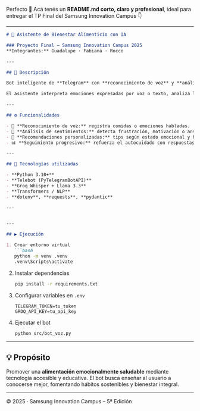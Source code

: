 Perfecto 💪
Acá tenés un **README.md corto, claro y profesional**, ideal para entregar el TP Final del Samsung Innovation Campus 👇

---

```markdown
# 🤖 Asistente de Bienestar Alimenticio con IA

### Proyecto Final – Samsung Innovation Campus 2025  
**Integrantes:** Guadalupe · Fabiana · Rocco  

---

## 🧠 Descripción

Bot inteligente de **Telegram** con **reconocimiento de voz** y **análisis de sentimientos**, diseñado para acompañar a los usuarios en la mejora de sus hábitos alimenticios y su relación emocional con la comida.

El asistente interpreta emociones expresadas por voz o texto, analiza los patrones detectados y ofrece **recomendaciones personalizadas** para promover una alimentación consciente, educativa y equilibrada.

---

## ⚙️ Funcionalidades

- 🎤 **Reconocimiento de voz:** registra comidas o emociones habladas.  
- 💬 **Análisis de sentimientos:** detecta frustración, motivación o ansiedad.  
- 🧠 **Recomendaciones personalizadas:** tips según estado emocional y hábitos.  
- 📊 **Seguimiento progresivo:** refuerza el autocuidado con respuestas empáticas.  

---

## 🚀 Tecnologías utilizadas

- **Python 3.10+**  
- **Telebot (PyTelegramBotAPI)**  
- **Groq Whisper + Llama 3.3**  
- **Transformers / NLP**  
- **dotenv**, **requests**, **pydantic**

---


---

## ▶️ Ejecución

1. Crear entorno virtual  
   ```bash
   python -m venv .venv
   .venv\Scripts\activate
````

2. Instalar dependencias

   ```bash
   pip install -r requirements.txt
   ```

3. Configurar variables en `.env`

   ```
   TELEGRAM_TOKEN=tu_token
   GROQ_API_KEY=tu_api_key
   ```

4. Ejecutar el bot

   ```bash
   python src/bot_voz.py
   ```

---

## 💡 Propósito

Promover una **alimentación emocionalmente saludable** mediante tecnología accesible y educativa.
El bot busca enseñar al usuario a conocerse mejor, fomentando hábitos sostenibles y bienestar integral.

---

© 2025 · Samsung Innovation Campus – 5ª Edición

```


